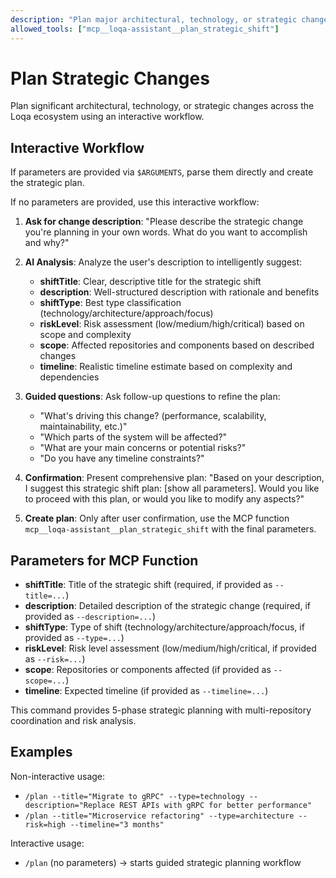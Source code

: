 ```yaml
---
description: "Plan major architectural, technology, or strategic changes across the Loqa ecosystem"
allowed_tools: ["mcp__loqa-assistant__plan_strategic_shift"]
---
```


# Plan Strategic Changes

Plan significant architectural, technology, or strategic changes across the Loqa ecosystem using an interactive workflow.

## Interactive Workflow

If parameters are provided via `$ARGUMENTS`, parse them directly and create the strategic plan.

If no parameters are provided, use this interactive workflow:

1. **Ask for change description**: "Please describe the strategic change you're planning in your own words. What do you want to accomplish and why?"

2. **AI Analysis**: Analyze the user's description to intelligently suggest:
   - **shiftTitle**: Clear, descriptive title for the strategic shift
   - **description**: Well-structured description with rationale and benefits
   - **shiftType**: Best type classification (technology/architecture/approach/focus)
   - **riskLevel**: Risk assessment (low/medium/high/critical) based on scope and complexity
   - **scope**: Affected repositories and components based on described changes
   - **timeline**: Realistic timeline estimate based on complexity and dependencies

3. **Guided questions**: Ask follow-up questions to refine the plan:
   - "What's driving this change? (performance, scalability, maintainability, etc.)"
   - "Which parts of the system will be affected?"
   - "What are your main concerns or potential risks?"
   - "Do you have any timeline constraints?"

4. **Confirmation**: Present comprehensive plan: "Based on your description, I suggest this strategic shift plan: [show all parameters]. Would you like to proceed with this plan, or would you like to modify any aspects?"

5. **Create plan**: Only after user confirmation, use the MCP function `mcp__loqa-assistant__plan_strategic_shift` with the final parameters.

## Parameters for MCP Function

- **shiftTitle**: Title of the strategic shift (required, if provided as `--title=...`)
- **description**: Detailed description of the strategic change (required, if provided as `--description=...`)
- **shiftType**: Type of shift (technology/architecture/approach/focus, if provided as `--type=...`)
- **riskLevel**: Risk level assessment (low/medium/high/critical, if provided as `--risk=...`)
- **scope**: Repositories or components affected (if provided as `--scope=...`)
- **timeline**: Expected timeline (if provided as `--timeline=...`)

This command provides 5-phase strategic planning with multi-repository coordination and risk analysis.

## Examples

Non-interactive usage:
- `/plan --title="Migrate to gRPC" --type=technology --description="Replace REST APIs with gRPC for better performance"`
- `/plan --title="Microservice refactoring" --type=architecture --risk=high --timeline="3 months"`

Interactive usage:
- `/plan` (no parameters) → starts guided strategic planning workflow